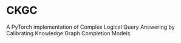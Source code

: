# CKGC
A PyTorch implementation of Complex Logical Query Answering by Calibrating Knowledge Graph Completion Models. 

